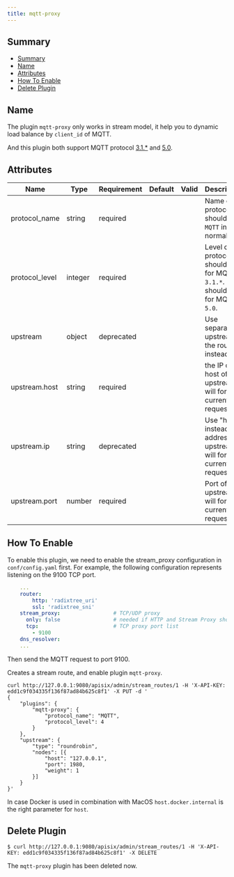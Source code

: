 ```yaml
---
title: mqtt-proxy
---
```


<!--
#
# Licensed to the Apache Software Foundation (ASF) under one or more
# contributor license agreements.  See the NOTICE file distributed with
# this work for additional information regarding copyright ownership.
# The ASF licenses this file to You under the Apache License, Version 2.0
# (the "License"); you may not use this file except in compliance with
# the License.  You may obtain a copy of the License at
#
#     http://www.apache.org/licenses/LICENSE-2.0
#
# Unless required by applicable law or agreed to in writing, software
# distributed under the License is distributed on an "AS IS" BASIS,
# WITHOUT WARRANTIES OR CONDITIONS OF ANY KIND, either express or implied.
# See the License for the specific language governing permissions and
# limitations under the License.
#
-->

## Summary
- [Summary](#summary)
- [Name](#name)
- [Attributes](#attributes)
- [How To Enable](#how-to-enable)
- [Delete Plugin](#delete-plugin)

## Name

The plugin `mqtt-proxy` only works in stream model, it help you to dynamic load
balance by `client_id` of MQTT.

And this plugin both support MQTT protocol [3.1.*](http://docs.oasis-open.org/mqtt/mqtt/v3.1.1/os/mqtt-v3.1.1-os.html) and [5.0](https://docs.oasis-open.org/mqtt/mqtt/v5.0/mqtt-v5.0.html).

## Attributes

| Name           | Type    | Requirement | Default | Valid | Description                                                                            |
| -------------- | ------- | ----------- | ------- | ----- | -------------------------------------------------------------------------------------- |
| protocol_name  | string  | required    |         |       | Name of protocol, should be `MQTT` in normal.                                          |
| protocol_level | integer | required    |         |       | Level of protocol, it should be `4` for MQTT `3.1.*`. it should be `5` for MQTT `5.0`. |
| upstream       | object  | deprecated  |         |       | Use separate upstream in the route instead.                                            |
| upstream.host  | string  | required    |         |       | the IP or host of upstream, will forward current request to.                           |
| upstream.ip    | string  | deprecated  |         |       | Use "host" instead. IP address of upstream, will forward current request to.|
| upstream.port  | number  | required    |         |       | Port of upstream, will forward current request to.                                     |

## How To Enable

To enable this plugin, we need to enable the stream_proxy configuration in `conf/config.yaml` first.
For example, the following configuration represents listening on the 9100 TCP port.

```yaml
    ...
    router:
        http: 'radixtree_uri'
        ssl: 'radixtree_sni'
    stream_proxy:                 # TCP/UDP proxy
      only: false                 # needed if HTTP and Stream Proxy should be enabled
      tcp:                        # TCP proxy port list
        - 9100
    dns_resolver:
    ...
```

Then send the MQTT request to port 9100.

Creates a stream route, and enable plugin `mqtt-proxy`.

```shell
curl http://127.0.0.1:9080/apisix/admin/stream_routes/1 -H 'X-API-KEY: edd1c9f034335f136f87ad84b625c8f1' -X PUT -d '
{
    "plugins": {
        "mqtt-proxy": {
            "protocol_name": "MQTT",
            "protocol_level": 4
        }
    },
    "upstream": {
        "type": "roundrobin",
        "nodes": [{
            "host": "127.0.0.1",
            "port": 1980,
            "weight": 1
        }]
    }
}'
```
In case Docker is used in combination with MacOS `host.docker.internal` is the right parameter for `host`.

## Delete Plugin

```shell
$ curl http://127.0.0.1:9080/apisix/admin/stream_routes/1 -H 'X-API-KEY: edd1c9f034335f136f87ad84b625c8f1' -X DELETE
```

The `mqtt-proxy` plugin has been deleted now.
